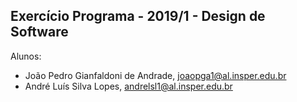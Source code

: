 Exercício Programa - 2019/1 - Design de Software
------------------------------------------------

Alunos: 
- João Pedro Gianfaldoni de Andrade, joaopga1@al.insper.edu.br
- André Luís Silva Lopes, andrelsl1@al.insper.edu.br


